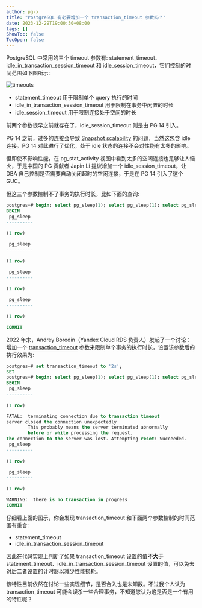 ```yaml
---
author: pg-x
title: "PostgreSQL 有必要增加一个 transaction_timeout 参数吗？"
date: 2023-12-29T19:00:30+08:00
tags: []
ShowToc: false
TocOpen: false
---
```


PostgreSQL 中常用的三个 timeout 参数有: statement_timeout、idle_in_transaction_session_timeout 和 idle_session_timeout，它们控制的时间范围如下图所示:

![timeouts](/images/three_timeout.png)

- statement_timeout 用于限制单个 query 执行的时间
- idle_in_transaction_session_timeout 用于限制在事务中闲置的时长
- idle_session_timeout 用于限制连接处于空间的时长

前两个参数很早之前就存在了，idle_session_timeout 则是由 PG 14 引入。

PG 14 之前，过多的连接会导致 [Snapshot scalability](https://techcommunity.microsoft.com/t5/azure-database-for-postgresql/analyzing-the-limits-of-connection-scalability-in-postgres/ba-p/1757266) 的问题，当然这包含 idle 连接。PG 14 对此进行了优化，处于 idle 状态的连接不会对性能有太多的影响。

但即使不影响性能，在 pg_stat_activity 视图中看到太多的空闲连接也足够让人恼火，于是中国的 PG 贡献者 Japin Li 提议增加一个 idle_session_timeout，让 DBA 自己控制是否需要自动关闭超时的空闲连接，于是在 PG 14 引入了这个 GUC。

但这三个参数控制不了事务的执行时长，比如下面的查询:

```SQL
postgres=# begin; select pg_sleep(1); select pg_sleep(1); select pg_sleep(1); select pg_sleep(1); commit;
BEGIN
 pg_sleep 
----------
 
(1 row)

 pg_sleep 
----------
 
(1 row)

 pg_sleep 
----------
 
(1 row)

 pg_sleep 
----------
 
(1 row)

COMMIT
```

2022 年末，Andrey Borodin（Yandex Cloud RDS 负责人）发起了一个讨论：增加一个 [transaction_timeout](https://www.postgresql.org/message-id/flat/CAAhFRxiQsRs2Eq5kCo9nXE3HTugsAAJdSQSmxncivebAxdmBjQ%40mail.gmail.com) 参数来限制单个事务的执行时长，设置该参数后的执行效果为:

```SQL
postgres=# set transaction_timeout to '2s';
SET
postgres=# begin; select pg_sleep(1); select pg_sleep(1); select pg_sleep(1); select pg_sleep(1); commit;
BEGIN
 pg_sleep 
----------
 
(1 row)

FATAL:  terminating connection due to transaction timeout
server closed the connection unexpectedly
        This probably means the server terminated abnormally
        before or while processing the request.
The connection to the server was lost. Attempting reset: Succeeded.
 pg_sleep 
----------
 
(1 row)

 pg_sleep 
----------
 
(1 row)

WARNING:  there is no transaction in progress
COMMIT

```

仔细看上面的图示，你会发现 transaction_timeout 和下面两个参数控制的时间范围有重合:

- statement_timeout
- idle_in_transaction_session_timeout

因此在代码实现上判断了如果 transaction_timeout 设置的值**不大于** statement_timeout、idle_in_transaction_session_timeout 设置的值，可以免去对后二者设置的计时器以减少性能损耗。

该特性目前依然在讨论一些实现细节，是否合入也是未知数。不过我个人认为 transaction_timeout 可能会误杀一些合理事务，不知道您认为这是否是一个有用的特性呢？
